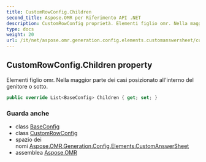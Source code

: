 ```yaml
---
title: CustomRowConfig.Children
second_title: Aspose.OMR per Riferimento API .NET
description: CustomRowConfig proprietà. Elementi figlio omr. Nella maggior parte dei casi posizionato allinterno del genitore o sotto.
type: docs
weight: 20
url: /it/net/aspose.omr.generation.config.elements.customanswersheet/customrowconfig/children/
---
```

## CustomRowConfig.Children property

Elementi figlio omr. Nella maggior parte dei casi posizionato all'interno del genitore o sotto.

```csharp
public override List<BaseConfig> Children { get; set; }
```

### Guarda anche

* class [BaseConfig](../../../aspose.omr.generation.config/baseconfig/)
* class [CustomRowConfig](../)
* spazio dei nomi [Aspose.OMR.Generation.Config.Elements.CustomAnswerSheet](../../customrowconfig/)
* assemblea [Aspose.OMR](../../../)


